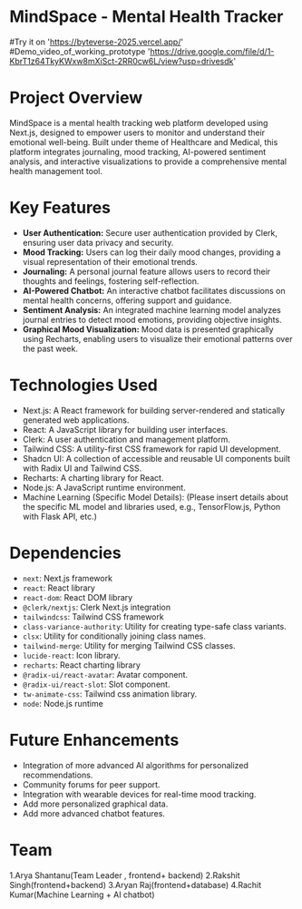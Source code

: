 # MindSpace - Mental Health Tracker
#Try it on 'https://byteverse-2025.vercel.app/'
#Demo_video_of_working_prototype 'https://drive.google.com/file/d/1-KbrT1z64TkyKWxw8mXiSct-2RR0cw6L/view?usp=drivesdk'

# Project Overview

MindSpace is a  mental health tracking web platform developed using Next.js, designed to empower users to monitor and understand their emotional well-being. Built under theme of Healthcare and Medical, this platform integrates journaling, mood tracking, AI-powered sentiment analysis, and interactive visualizations to provide a comprehensive mental health management tool.

# Key Features

* **User Authentication:** Secure user authentication provided by Clerk, ensuring user data privacy and security.
* **Mood Tracking:** Users can log their daily mood changes, providing a visual representation of their emotional trends.
* **Journaling:** A personal journal feature allows users to record their thoughts and feelings, fostering self-reflection.
* **AI-Powered Chatbot:** An interactive chatbot facilitates discussions on mental health concerns, offering support and guidance.
* **Sentiment Analysis:** An integrated machine learning model analyzes journal entries to detect mood emotions, providing objective insights.
* **Graphical Mood Visualization:** Mood data is presented graphically using Recharts, enabling users to visualize their emotional patterns over the past week.

# Technologies Used

* Next.js: A React framework for building server-rendered and statically generated web applications.
* React: A JavaScript library for building user interfaces.
* Clerk: A user authentication and management platform.
* Tailwind CSS: A utility-first CSS framework for rapid UI development.
* Shadcn UI: A collection of accessible and reusable UI components built with Radix UI and Tailwind CSS.
* Recharts: A charting library for React.
* Node.js: A JavaScript runtime environment.
* Machine Learning (Specific Model Details): (Please insert details about the specific ML model and libraries used, e.g., TensorFlow.js, Python with Flask API, etc.)

# Dependencies

* `next`: Next.js framework
* `react`: React library
* `react-dom`: React DOM library
* `@clerk/nextjs`: Clerk Next.js integration
* `tailwindcss`: Tailwind CSS framework
* `class-variance-authority`: Utility for creating type-safe class variants.
* `clsx`: Utility for conditionally joining class names.
* `tailwind-merge`: Utility for merging Tailwind CSS classes.
* `lucide-react`: Icon library.
* `recharts`: React charting library
* `@radix-ui/react-avatar`: Avatar component.
* `@radix-ui/react-slot`: Slot component.
* `tw-animate-css`: Tailwind css animation library.
* `node`: Node.js runtime

# Future Enhancements

* Integration of more advanced AI algorithms for personalized recommendations.
* Community forums for peer support.
* Integration with wearable devices for real-time mood tracking.
* Add more personalized graphical data.
* Add more advanced chatbot features.

# Team

1.Arya Shantanu(Team Leader , frontend+ backend)
2.Rakshit Singh(frontend+backend)
3.Aryan Raj(frontend+database)
4.Rachit Kumar(Machine Learning + AI chatbot) 




